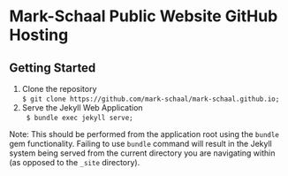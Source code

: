 # Mark-Schaal Public Website GitHub Hosting

## Getting Started
1.  Clone the repository    
``` $ git clone https://github.com/mark-schaal/mark-schaal.github.io; ```   
2.  Serve the Jekyll Web Application     
``` $ bundle exec jekyll serve;```    

Note: This should be performed from the application root using the `bundle` gem functionality. Failing to use `bundle` command will result in the Jekyll system being served from the current directory you are navigating within (as opposed to the `_site` directory).
